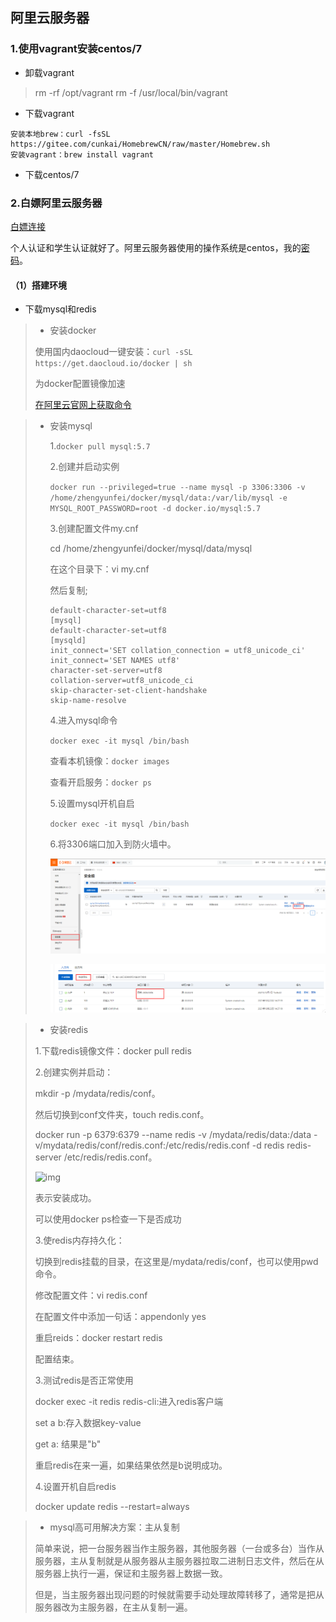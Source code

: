 ## 阿里云服务器

### 1.使用vagrant安装centos/7

- 卸载vagrant 

> rm -rf /opt/vagrant
> rm -f /usr/local/bin/vagrant

- 下载vagrant

```
安装本地brew：curl -fsSL https://gitee.com/cunkai/HomebrewCN/raw/master/Homebrew.sh
安装vagrant：brew install vagrant
```

- 下载centos/7

### 2.白嫖阿里云服务器

[白嫖连接](https://developer.aliyun.com/adc/student/?userCode=vgucw2zn)

个人认证和学生认证就好了。阿里云服务器使用的操作系统是centos，我的[密码](Ybfq19951226:)。

#### （1）搭建环境

- 下载mysql和redis

> - 安装docker
>
> ​	使用国内daocloud一键安装：`curl -sSL https://get.daocloud.io/docker | sh`
>
> 为docker配置镜像加速
>
>    [在阿里云官网上获取命令]( https://cr.console.aliyun.com/cn-hangzhou/instances/mirrors)

> - 安装mysql
>
>   1.`docker pull mysql:5.7`
>
>   2.创建并启动实例
>
>   ```docker run --privileged=true --name mysql -p 3306:3306 -v /home/zhengyunfei/docker/mysql/data:/var/lib/mysql -e MYSQL_ROOT_PASSWORD=root -d docker.io/mysql:5.7```
>
>   3.创建配置文件my.cnf
>
>   cd /home/zhengyunfei/docker/mysql/data/mysql
>
>   在这个目录下：vi my.cnf
>
>   然后复制;
>
>   ```[client]
>   default-character-set=utf8
>   [mysql]
>   default-character-set=utf8
>   [mysqld]
>   init_connect='SET collation_connection = utf8_unicode_ci'
>   init_connect='SET NAMES utf8'
>   character-set-server=utf8
>   collation-server=utf8_unicode_ci
>   skip-character-set-client-handshake
>   skip-name-resolve
>   ```
>
>   4.进入mysql命令
>
>   `docker exec -it mysql /bin/bash `
>
>   查看本机镜像：`docker images`
>
>   查看开启服务：`docker ps`
>
>   5.设置mysql开机自启
>
>   `docker exec -it mysql /bin/bash `
>   
>   6.将3306端口加入到防火墙中。
>   
>   ![image-20211207154433847](6Linux搭建服务器.assets/image-20211207154433847.png)
>   
>   ![image-20211207154457715](6Linux搭建服务器.assets/image-20211207154457715.png)

> - 安装redis
>
> 1.下载redis镜像文件：docker pull redis
>
> 2.创建实例并启动：
>
> mkdir -p /mydata/redis/conf。
>
> 然后切换到conf文件夹，touch redis.conf。
>
> docker run -p 6379:6379 --name redis -v /mydata/redis/data:/data -v/mydata/redis/conf/redis.conf:/etc/redis/redis.conf -d redis redis-server /etc/redis/redis.conf。
>
> ![img](http://127.0.0.1:62918/paste-8b5227946e4f57f2772638d02d9e771594104527.jpg)
>
> 表示安装成功。
>
> 可以使用docker ps检查一下是否成功
>
> 3.使redis内存持久化：
>
> 切换到redis挂载的目录，在这里是/mydata/redis/conf，也可以使用pwd命令。
>
> 修改配置文件：vi redis.conf
>
> 在配置文件中添加一句话：appendonly yes
>
> 重启reids：docker restart redis
>
> 配置结束。
>
> 3.测试redis是否正常使用
>
> docker exec -it redis redis-cli:进入redis客户端
>
> set a b:存入数据key-value
>
> get a: 结果是"b"
>
> 重启redis在来一遍，如果结果依然是b说明成功。
>
> 4.设置开机自启redis
>
>    docker update redis --restart=always

> - mysql高可用解决方案：主从复制
>
> 简单来说，把一台服务器当作主服务器，其他服务器（一台或多台）当作从服务器，主从复制就是从服务器从主服务器拉取二进制日志文件，然后在从服务器上执行一遍，保证和主服务器上数据一致。
>
> ​	但是，当主服务器出现问题的时候就需要手动处理故障转移了，通常是把从服务器改为主服务器，在主从复制一遍。

